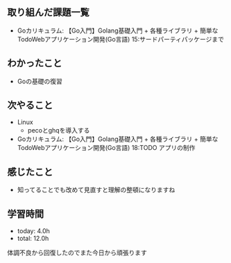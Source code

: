 ## 取り組んだ課題一覧
 - Goカリキュラム: 【Go入門】Golang基礎入門 + 各種ライブラリ + 簡単なTodoWebアプリケーション開発(Go言語) 15:サードパーティパッケージまで
## わかったこと
 - Goの基礎の復習
## 次やること
 - Linux
     - pecoとghqを導入する
 - Goカリキュラム: 【Go入門】Golang基礎入門 + 各種ライブラリ + 簡単なTodoWebアプリケーション開発(Go言語) 18:TODO アプリの制作
## 感じたこと
 - 知ってることでも改めて見直すと理解の整頓になりますね
## 学習時間
 - today: 4.0h
 - total: 12.0h

体調不良から回復したのでまた今日から頑張ります
